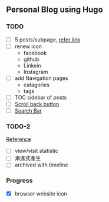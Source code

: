 ## Personal Blog using Hugo

### TODO
- [ ] 5 posts/subpage, [refer link](https://gohugo.io/templates/pagination/)
- [ ] renew icon
    - facebook
    - github
    - Linkein
    - Instagram
- [ ] add Navigation pages
    - catagories
    - tags
- [ ] TOC sidebar of posts
- [ ] [Scroll back button](https://getflywheel.com/layout/add-sticky-back-top-button-website/)
- [ ] [Search Bar](https://www.algolia.com/)

### TODO-2
[Reference](http://chenrudan.github.io/)
- [ ] view/visit statistic
- [ ] 漸進式產生
- [ ] archived with timeline

### Progress
- [x] browser website icon
